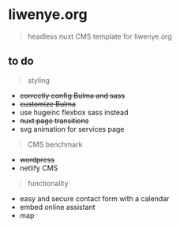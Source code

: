 # liwenye.org

> headless nuxt CMS template for liwenye.org

## to do

> styling
- ~~correctly config Bulma and sass~~
- ~~customize Bulma~~
- use hugeinc flexbox sass instead
- ~~nuxt page transitions~~
- svg animation for services page

> CMS benchmark
- ~~wordpress~~
- netlify CMS

> functionality
- easy and secure contact form with a calendar
- embed online assistant
- map
